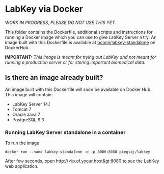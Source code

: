 LabKey via Docker
=================

*WORK IN PROGRESS, PLEASE DO NOT USE THIS YET.*

This folder contains the Dockerfile, additional scripts and instructions for running a Docker image which you can use to give LabKey Server a try. An image built with this Dockerfile is available at [bconn/labkey-standalone](https://registry.hub.docker.com/u/bconn/labkey-standalone/) on DockerHub.

**IMPORTANT:** *This image is meant for trying out LabKey and not meant for running a production server or for storing important biomedical data.*

## Is there an image already built? 

An image built with this Dockerfile will soon be available on Docker Hub. This image will contain: 

* LabKey Server 14.1 
* Tomcat 7
* Oracle Java 7
* PostgreSQL 9.3 

### Running LabKey Server standalone in a container

To run the image 

    docker run --name labkey-standalone -d -p 8080:8080 piegsaj/labkey

After few seconds, open [http://&lt;ip.of.yoour.host&gt:8080](http://<ip.of.your.host>:8080) to see the LabKey web application.
